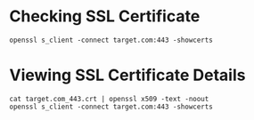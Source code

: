 
# Checking SSL Certificate

`openssl s_client -connect target.com:443 -showcerts`


# Viewing SSL Certificate Details

```
cat target.com_443.crt | openssl x509 -text -noout
openssl s_client -connect target.com:443 -showcerts
```

